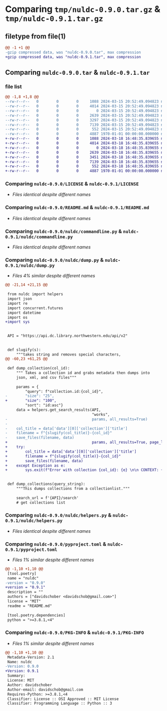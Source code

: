 # Comparing `tmp/nuldc-0.9.0.tar.gz` & `tmp/nuldc-0.9.1.tar.gz`

## filetype from file(1)

```diff
@@ -1 +1 @@
-gzip compressed data, was "nuldc-0.9.0.tar", max compression
+gzip compressed data, was "nuldc-0.9.1.tar", max compression
```

## Comparing `nuldc-0.9.0.tar` & `nuldc-0.9.1.tar`

### file list

```diff
@@ -1,8 +1,8 @@
--rw-r--r--   0        0        0     1088 2024-03-15 20:52:49.094823 nuldc-0.9.0/LICENSE
--rw-r--r--   0        0        0     4014 2024-03-15 20:52:49.094823 nuldc-0.9.0/README.md
--rw-r--r--   0        0        0        0 2024-03-15 20:52:49.094823 nuldc-0.9.0/nuldc/__init__.py
--rw-r--r--   0        0        0     2639 2024-03-15 20:52:49.094823 nuldc-0.9.0/nuldc/commandline.py
--rw-r--r--   0        0        0     3297 2024-03-15 20:52:49.094823 nuldc-0.9.0/nuldc/dump.py
--rw-r--r--   0        0        0     7139 2024-03-15 20:52:49.094823 nuldc-0.9.0/nuldc/helpers.py
--rw-r--r--   0        0        0      552 2024-03-15 20:52:49.094823 nuldc-0.9.0/pyproject.toml
--rw-r--r--   0        0        0     4887 1970-01-01 00:00:00.000000 nuldc-0.9.0/PKG-INFO
+-rw-r--r--   0        0        0     1088 2024-03-18 16:48:35.839655 nuldc-0.9.1/LICENSE
+-rw-r--r--   0        0        0     4014 2024-03-18 16:48:35.839655 nuldc-0.9.1/README.md
+-rw-r--r--   0        0        0        0 2024-03-18 16:48:35.839655 nuldc-0.9.1/nuldc/__init__.py
+-rw-r--r--   0        0        0     2639 2024-03-18 16:48:35.839655 nuldc-0.9.1/nuldc/commandline.py
+-rw-r--r--   0        0        0     3451 2024-03-18 16:48:35.839655 nuldc-0.9.1/nuldc/dump.py
+-rw-r--r--   0        0        0     7139 2024-03-18 16:48:35.839655 nuldc-0.9.1/nuldc/helpers.py
+-rw-r--r--   0        0        0      552 2024-03-18 16:48:35.839655 nuldc-0.9.1/pyproject.toml
+-rw-r--r--   0        0        0     4887 1970-01-01 00:00:00.000000 nuldc-0.9.1/PKG-INFO
```

### Comparing `nuldc-0.9.0/LICENSE` & `nuldc-0.9.1/LICENSE`

 * *Files identical despite different names*

### Comparing `nuldc-0.9.0/README.md` & `nuldc-0.9.1/README.md`

 * *Files identical despite different names*

### Comparing `nuldc-0.9.0/nuldc/commandline.py` & `nuldc-0.9.1/nuldc/commandline.py`

 * *Files identical despite different names*

### Comparing `nuldc-0.9.0/nuldc/dump.py` & `nuldc-0.9.1/nuldc/dump.py`

 * *Files 4% similar despite different names*

```diff
@@ -21,14 +21,15 @@
 
 from nuldc import helpers
 import json
 import re
 import concurrent.futures
 import datetime
 import os
+import sys
 
 
 API = "https://api.dc.library.northwestern.edu/api/v2"
 
 
 def slugify(s):
     """takes string and removes special characters,
@@ -60,23 +61,25 @@
 
 def dump_collection(col_id):
     """ Takes a collection id and grabs metadata then dumps into
     json, xml, and csv files"""
 
     params = {
         "query": f"collection.id:{col_id}",
-        "size": "25",
+        "size": "100",
         "sort": "id:asc"}
     data = helpers.get_search_results(API,
                                       "works",
-                                      params, all_results=True)
-
-    col_title = data['data'][0]['collection']['title']
-    filename = f"{slugify(col_title)}-{col_id}"
-    save_files(filename, data)
+                                      params, all_results=True, page_limit=5000)
+    try:
+        col_title = data['data'][0]['collection']['title']
+        filename = f"{slugify(col_title)}-{col_id}"
+        save_files(filename, data)
+    except Exception as e:
+        sys.exit(f"Error with collection {col_id}: {e} \n\n CONTEXT: {data}")
 
 
 def dump_collections(query_string):
     """This dumps collections from a collectionlist."""
 
     search_url = f'{API}/search'
     # get collections list
```

### Comparing `nuldc-0.9.0/nuldc/helpers.py` & `nuldc-0.9.1/nuldc/helpers.py`

 * *Files identical despite different names*

### Comparing `nuldc-0.9.0/pyproject.toml` & `nuldc-0.9.1/pyproject.toml`

 * *Files 1% similar despite different names*

```diff
@@ -1,10 +1,10 @@
 [tool.poetry]
 name = "nuldc"
-version = "0.9.0"
+version = "0.9.1"
 description = ""
 authors = ["davidschober <davidschob@gmail.com>"]
 license = "MIT"
 readme = "README.md"
 
 [tool.poetry.dependencies]
 python = ">=3.8.1,<4"
```

### Comparing `nuldc-0.9.0/PKG-INFO` & `nuldc-0.9.1/PKG-INFO`

 * *Files 1% similar despite different names*

```diff
@@ -1,10 +1,10 @@
 Metadata-Version: 2.1
 Name: nuldc
-Version: 0.9.0
+Version: 0.9.1
 Summary: 
 License: MIT
 Author: davidschober
 Author-email: davidschob@gmail.com
 Requires-Python: >=3.8.1,<4
 Classifier: License :: OSI Approved :: MIT License
 Classifier: Programming Language :: Python :: 3
```

